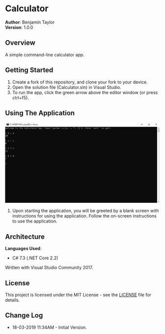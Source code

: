 # Calculator
**Author**: Benjamin Taylor  
**Version**: 1.0.0

## Overview
A simple command-line calculator app.

## Getting Started
1. Create a fork of this repository, and clone your fork to your device.
2. Open the solution file (Calculator.sln) in Visual Studio.
3. To run the app, click the green arrow above the editor window (or press ctrl+f5).

## Using The Application
![Screenshot](https://github.com/BenSTay/Calculator/blob/master/screenshot.webp)
1. Upon starting the application, you will be greeted by a blank screen with instructions for using the application. Follow the on-screen instructions to use the application.

## Architecture
**Languages Used**:
* C# 7.3 (.NET Core 2.2)

Written with Visual Studio Community 2017.

## License
This project is licensed under the MIT License - see the [LICENSE](https://github.com/BenSTay/Calculator/blob/master/LICENSE) file for details.

## Change Log
* 18-03-2019 11:34AM - Initial Version.
